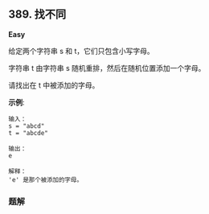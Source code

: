 ## 389. 找不同

**Easy**

给定两个字符串 s 和 t，它们只包含小写字母。

字符串 t 由字符串 s 随机重排，然后在随机位置添加一个字母。

请找出在 t 中被添加的字母。

**示例**:
```
输入：
s = "abcd"
t = "abcde"

输出：
e

解释：
'e' 是那个被添加的字母。
```

### 题解
